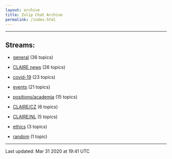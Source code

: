 ```yaml
---
layout: archive
title: Zulip Chat Archive
permalink: /index.html
---
```


---

## Streams:

* [general](stream/201199-general/index.html) (36 topics)

* [CLAIRE news](stream/201957-CLAIRE-news/index.html) (26 topics)

* [covid-19](stream/226112-covid-19/index.html) (23 topics)

* [events](stream/201207-events/index.html) (21 topics)

* [positions/academia](stream/203258-positions/academia/index.html) (15 topics)

* [CLAIRE/CZ](stream/203399-CLAIRE/CZ/index.html) (6 topics)

* [CLAIRE/NL](stream/203255-CLAIRE/NL/index.html) (5 topics)

* [ethics](stream/228366-ethics/index.html) (3 topics)

* [random](stream/202125-random/index.html) (1 topic)

<hr><p>Last updated: Mar 31 2020 at 19:41 UTC</p>